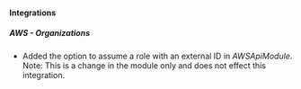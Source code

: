 
#### Integrations

##### AWS - Organizations

- Added the option to assume a role with an external ID in *AWSApiModule*. Note: This is a change in the module only and does not effect this integration.

